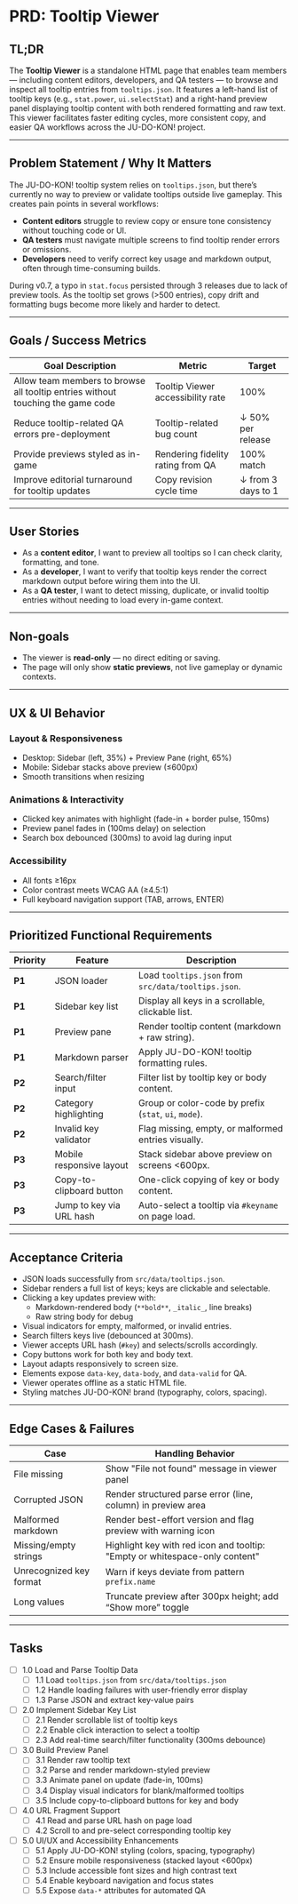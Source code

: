 # PRD: Tooltip Viewer

## TL;DR

The **Tooltip Viewer** is a standalone HTML page that enables team members — including content editors, developers, and QA testers — to browse and inspect all tooltip entries from `tooltips.json`. It features a left-hand list of tooltip keys (e.g., `stat.power`, `ui.selectStat`) and a right-hand preview panel displaying tooltip content with both rendered formatting and raw text. This viewer facilitates faster editing cycles, more consistent copy, and easier QA workflows across the JU-DO-KON! project.

---

## Problem Statement / Why It Matters

The JU-DO-KON! tooltip system relies on `tooltips.json`, but there’s currently no way to preview or validate tooltips outside live gameplay. This creates pain points in several workflows:

- **Content editors** struggle to review copy or ensure tone consistency without touching code or UI.
- **QA testers** must navigate multiple screens to find tooltip render errors or omissions.
- **Developers** need to verify correct key usage and markdown output, often through time-consuming builds.

During v0.7, a typo in `stat.focus` persisted through 3 releases due to lack of preview tools. As the tooltip set grows (>500 entries), copy drift and formatting bugs become more likely and harder to detect.

---

## Goals / Success Metrics

| Goal Description                                                                 | Metric                                 | Target              |
| -------------------------------------------------------------------------------- | -------------------------------------- | ------------------- |
| Allow team members to browse all tooltip entries without touching the game code | Tooltip Viewer accessibility rate      | 100%                |
| Reduce tooltip-related QA errors pre-deployment                                 | Tooltip-related bug count              | ↓ 50% per release   |
| Provide previews styled as in-game                                              | Rendering fidelity rating from QA      | 100% match          |
| Improve editorial turnaround for tooltip updates                                | Copy revision cycle time               | ↓ from 3 days to 1  |

---

## User Stories

- As a **content editor**, I want to preview all tooltips so I can check clarity, formatting, and tone.
- As a **developer**, I want to verify that tooltip keys render the correct markdown output before wiring them into the UI.
- As a **QA tester**, I want to detect missing, duplicate, or invalid tooltip entries without needing to load every in-game context.

---

## Non-goals

- The viewer is **read-only** — no direct editing or saving.
- The page will only show **static previews**, not live gameplay or dynamic contexts.

---

## UX & UI Behavior

### Layout & Responsiveness

- Desktop: Sidebar (left, 35%) + Preview Pane (right, 65%)
- Mobile: Sidebar stacks above preview (≤600px)
- Smooth transitions when resizing

### Animations & Interactivity

- Clicked key animates with highlight (fade-in + border pulse, 150ms)
- Preview panel fades in (100ms delay) on selection
- Search box debounced (300ms) to avoid lag during input

### Accessibility

- All fonts ≥16px
- Color contrast meets WCAG AA (≥4.5:1)
- Full keyboard navigation support (TAB, arrows, ENTER)

---

## Prioritized Functional Requirements

| Priority | Feature                  | Description                                                                 |
| -------- | ------------------------ | --------------------------------------------------------------------------- |
| **P1**   | JSON loader              | Load `tooltips.json` from `src/data/tooltips.json`.                         |
| **P1**   | Sidebar key list         | Display all keys in a scrollable, clickable list.                           |
| **P1**   | Preview pane             | Render tooltip content (markdown + raw string).                             |
| **P1**   | Markdown parser          | Apply JU-DO-KON! tooltip formatting rules.                                  |
| **P2**   | Search/filter input      | Filter list by tooltip key or body content.                                 |
| **P2**   | Category highlighting    | Group or color-code by prefix (`stat`, `ui`, `mode`).                       |
| **P2**   | Invalid key validator    | Flag missing, empty, or malformed entries visually.                         |
| **P3**   | Mobile responsive layout | Stack sidebar above preview on screens <600px.                              |
| **P3**   | Copy-to-clipboard button | One-click copying of key or body content.                                   |
| **P3**   | Jump to key via URL hash | Auto-select a tooltip via `#keyname` on page load.                          |

---

## Acceptance Criteria

- JSON loads successfully from `src/data/tooltips.json`.
- Sidebar renders a full list of keys; keys are clickable and selectable.
- Clicking a key updates preview with:
  - Markdown-rendered body (`**bold**`, `_italic_`, line breaks)
  - Raw string body for debug
- Visual indicators for empty, malformed, or invalid entries.
- Search filters keys live (debounced at 300ms).
- Viewer accepts URL hash (`#key`) and selects/scrolls accordingly.
- Copy buttons work for both key and body text.
- Layout adapts responsively to screen size.
- Elements expose `data-key`, `data-body`, and `data-valid` for QA.
- Viewer operates offline as a static HTML file.
- Styling matches JU-DO-KON! brand (typography, colors, spacing).

---

## Edge Cases & Failures

| Case                    | Handling Behavior                                                                 |
|-------------------------|------------------------------------------------------------------------------------|
| File missing            | Show "File not found" message in viewer panel                                     |
| Corrupted JSON          | Render structured parse error (line, column) in preview area                      |
| Malformed markdown      | Render best-effort version and flag preview with warning icon                     |
| Missing/empty strings   | Highlight key with red icon and tooltip: "Empty or whitespace-only content"       |
| Unrecognized key format | Warn if keys deviate from pattern `prefix.name`                                   |
| Long values             | Truncate preview after 300px height; add “Show more” toggle                       |

---

## Tasks

- [ ] 1.0 Load and Parse Tooltip Data
  - [ ] 1.1 Load `tooltips.json` from `src/data/tooltips.json`
  - [ ] 1.2 Handle loading failures with user-friendly error display
  - [ ] 1.3 Parse JSON and extract key-value pairs

- [ ] 2.0 Implement Sidebar Key List
  - [ ] 2.1 Render scrollable list of tooltip keys
  - [ ] 2.2 Enable click interaction to select a tooltip
  - [ ] 2.3 Add real-time search/filter functionality (300ms debounce)

- [ ] 3.0 Build Preview Panel
  - [ ] 3.1 Render raw tooltip text
  - [ ] 3.2 Parse and render markdown-styled preview
  - [ ] 3.3 Animate panel on update (fade-in, 100ms)
  - [ ] 3.4 Display visual indicators for blank/malformed tooltips
  - [ ] 3.5 Include copy-to-clipboard buttons for key and body

- [ ] 4.0 URL Fragment Support
  - [ ] 4.1 Read and parse URL hash on page load
  - [ ] 4.2 Scroll to and pre-select corresponding tooltip key

- [ ] 5.0 UI/UX and Accessibility Enhancements
  - [ ] 5.1 Apply JU-DO-KON! styling (colors, spacing, typography)
  - [ ] 5.2 Ensure mobile responsiveness (stacked layout <600px)
  - [ ] 5.3 Include accessible font sizes and high contrast text
  - [ ] 5.4 Enable keyboard navigation and focus states
  - [ ] 5.5 Expose `data-*` attributes for automated QA
